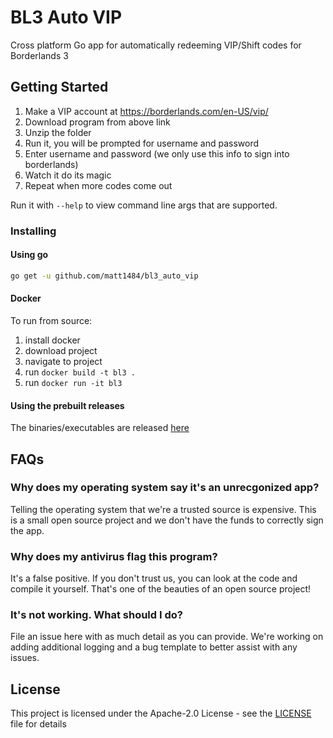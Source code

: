 # BL3 Auto VIP

Cross platform Go app for automatically redeeming VIP/Shift codes
for Borderlands 3

## Getting Started

1. Make a VIP account at https://borderlands.com/en-US/vip/
2. Download program from above link
3. Unzip the folder
4. Run it, you will be prompted for username and password
5. Enter username and password (we only use this info to sign into borderlands)
6. Watch it do its magic
7. Repeat when more codes come out


Run it with `--help` to view command line args that are supported.

### Installing

#### Using go
```sh
go get -u github.com/matt1484/bl3_auto_vip
```

#### Docker
To run from source:
1. install docker
2. download project
3. navigate to project
4. run `docker build -t bl3 .`
5. run `docker run -it bl3`

#### Using the prebuilt releases
The binaries/executables are released
[here](https://github.com/matt1484/bl3_auto_vip/releases)

## FAQs

### Why does my operating system say it's an unrecgonized app?
Telling the operating system that we're a trusted source is expensive.
This is a small open source project and we don't have the funds to correctly
sign the app.

### Why does my antivirus flag this program?
It's a false positive. If you don't trust us, you can look at the code and
compile it yourself. That's one of the beauties of an open source project!

### It's not working. What should I do?
File an issue here with as much detail as you can provide. We're working on
adding additional logging and a bug template to better assist with any issues.

## License
This project is licensed under the Apache-2.0 License - see the
[LICENSE](LICENSE) file for details
